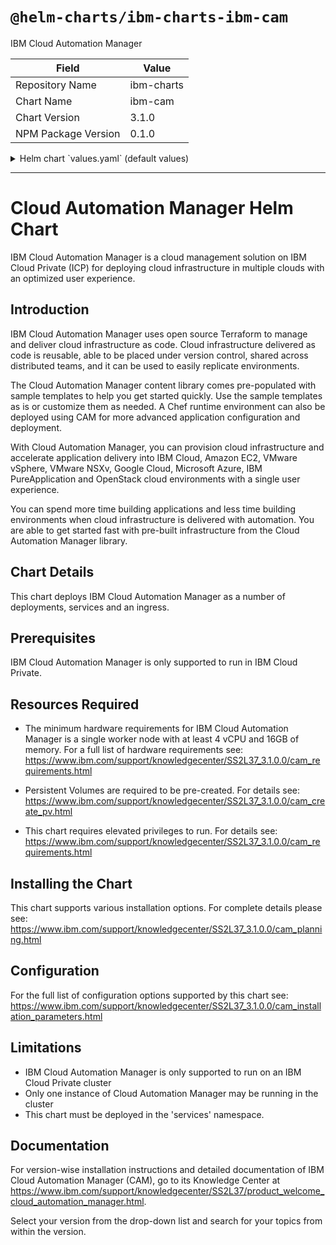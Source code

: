 # `@helm-charts/ibm-charts-ibm-cam`

IBM Cloud Automation Manager

| Field               | Value      |
| ------------------- | ---------- |
| Repository Name     | ibm-charts |
| Chart Name          | ibm-cam    |
| Chart Version       | 3.1.0      |
| NPM Package Version | 0.1.0      |

<details>

<summary>Helm chart `values.yaml` (default values)</summary>

```yaml
###############################################################################
# Licensed Materials - Property of IBM.
# Copyright IBM Corporation 2017. All Rights Reserved.
# U.S. Government Users Restricted Rights - Use, duplication or disclosure
# restricted by GSA ADP Schedule Contract with IBM Corp.
#
# Contributors:
#  IBM Corporation - initial API and implementation
###############################################################################
global:
  image:
    secretName: ''
  id:
    productID: 'IBMCloudAutomationManager_5737E67_3100_CE_000'
  iam:
    deployApiKey: ''
  offline: false
  audit: false

#arch: ppc64le
arch: amd64

service:
  namespace: services

managementConsole:
  port: 30000

secureValues:
  secretName: ''

database:
  bundled: true

redis:
  bundled: true
  host: redis
  port: 6379

image:
  repository: 'store/ibmcorp/'
  tag: 3.1.0.0
  pullPolicy: IfNotPresent
  dockerconfig: ''

proxy:
  useProxy: false

camMongoPV:
  name: 'cam-mongo-pv'
  persistence:
    enabled: true
    useDynamicProvisioning: false

    ## Specify the name of the Existing Claim to be used by your application
    ## empty string means don't use an existClaim
    existingClaimName: ''

    ## Specify the name of the StorageClass
    ## empty string means don't use a StorageClass
    storageClassName: ''

    accessMode: ReadWriteMany

    size: 15Gi

camLogsPV:
  name: 'cam-logs-pv'
  persistence:
    enabled: true
    useDynamicProvisioning: false

    ## Specify the name of the Existing Claim to be used by your application
    ## empty string means don't use an existClaim
    existingClaimName: ''

    ## Specify the name of the StorageClass
    ## empty string means don't use a StorageClass
    storageClassName: ''

    accessMode: ReadWriteMany

    size: 10Gi

camTerraformPV:
  name: 'cam-terraform-pv'
  persistence:
    enabled: true
    useDynamicProvisioning: false

    ## Specify the name of the Existing Claim to be used by your application
    ## empty string means don't use an existClaim
    existingClaimName: ''

    ## Specify the name of the StorageClass
    ## empty string means don't use a StorageClass
    storageClassName: ''

    accessMode: ReadWriteMany

    size: 15Gi

camBPDAppDataPV:
  name: 'cam-bpd-appdata-pv'
  persistence:
    enabled: true
    useDynamicProvisioning: false
    existingClaimName: ''
    storageClassName: ''
    accessMode: ReadWriteMany
    size: 15Gi

camBroker:
  replicaCount: 1

camProxy:
  replicaCount: 1

camAPI:
  replicaCount: 1
  camSecret:
    secretName: cam-api-secret

camUI:
  replicaCount: 1
  camUISecret:
    secretName: cam-ui-secret
    sessionKey: 'opsConsole.sid'

resources:
  requests:
    cpu: 100m
    memory: 256Mi
  limits:
    cpu: 1
    memory: 8Gi

camBPDUI:
  bundled: true

camBPDCDS:
  replicaCount: 1
  resources:
    requests:
      memory: 128Mi
      cpu: 100m
    limits:
      memory: 256Mi
      cpu: 200m
  options:
    debug:
      enabled: false
    customSettingsFile: ''

camBPDMDS:
  replicaCount: 1
  resources:
    requests:
      memory: 128Mi
      cpu: 100m
    limits:
      memory: 256Mi
      cpu: 200m

camBPDDatabase:
  bundled: true
  resources:
    requests:
      memory: 256Mi
      cpu: 100m

camBPDExternalDatabase:
  type: ''
  name: ''
  url: ''
  port: ''
  secret: ''
  extlibPV:
    existingClaimName: ''

camBPDResources:
  requests:
    cpu: 1000m
    memory: 1Gi
  limits:
    cpu: 2000m
    memory: 2Gi

auditService:
  image:
    repository: 'mycluster.icp:8500/ibmcom/'
    tag: 3.1.0
    pullPolicy: IfNotPresent

  resources:
    limits:
      cpu: 200m
      memory: 512Mi
    requests:
      cpu: 100m
      memory: 256Mi

  extraArgs: {}

  config:
    journalPath: '/run/systemd/journal'
```

</details>

---

[//]: # 'Licensed Materials - Property of IBM'
[//]: # '5737-E67'

[//]: # (\(C\) Copyright IBM Corporation 2016-2018 All Rights Reserved.)
[//]: # (US Government Users Restricted Rights - Use, duplication or)
[//]: # (disclosure restricted by GSA ADP Schedule Contract with IBM Corp.)

# Cloud Automation Manager Helm Chart

IBM Cloud Automation Manager is a cloud management solution on IBM Cloud Private (ICP) for deploying cloud infrastructure in multiple clouds with an optimized user experience.

## Introduction

IBM Cloud Automation Manager uses open source Terraform to manage and deliver cloud infrastructure as code. Cloud infrastructure delivered as code is reusable, able to be placed under version control, shared across distributed teams, and it can be used to easily replicate environments.

The Cloud Automation Manager content library comes pre-populated with sample templates to help you get started quickly. Use the sample templates as is or customize them as needed. A Chef runtime environment can also be deployed using CAM for more advanced application configuration and deployment.

With Cloud Automation Manager, you can provision cloud infrastructure and accelerate application delivery into IBM Cloud, Amazon EC2, VMware vSphere, VMware NSXv, Google Cloud, Microsoft Azure, IBM PureApplication and OpenStack cloud environments with a single user experience.

You can spend more time building applications and less time building environments when cloud infrastructure is delivered with automation. You are able to get started fast with pre-built infrastructure from the Cloud Automation Manager library.

## Chart Details

This chart deploys IBM Cloud Automation Manager as a number of deployments, services and an ingress.

## Prerequisites

IBM Cloud Automation Manager is only supported to run in IBM Cloud Private.

## Resources Required

- The minimum hardware requirements for IBM Cloud Automation Manager is a single worker node with at least 4 vCPU and 16GB of memory.
  For a full list of hardware requirements see: https://www.ibm.com/support/knowledgecenter/SS2L37_3.1.0.0/cam_requirements.html

- Persistent Volumes are required to be pre-created. For details see: https://www.ibm.com/support/knowledgecenter/SS2L37_3.1.0.0/cam_create_pv.html

- This chart requires elevated privileges to run. For details see: https://www.ibm.com/support/knowledgecenter/SS2L37_3.1.0.0/cam_requirements.html

## Installing the Chart

This chart supports various installation options. For complete details please see: https://www.ibm.com/support/knowledgecenter/SS2L37_3.1.0.0/cam_planning.html

## Configuration

For the full list of configuration options supported by this chart see: https://www.ibm.com/support/knowledgecenter/SS2L37_3.1.0.0/cam_installation_parameters.html

## Limitations

- IBM Cloud Automation Manager is only supported to run on an IBM Cloud Private cluster
- Only one instance of Cloud Automation Manager may be running in the cluster
- This chart must be deployed in the 'services' namespace.

## Documentation

For version-wise installation instructions and detailed documentation of IBM Cloud Automation Manager (CAM), go to its Knowledge Center at https://www.ibm.com/support/knowledgecenter/SS2L37/product_welcome_cloud_automation_manager.html.

Select your version from the drop-down list and search for your topics from within the version.
